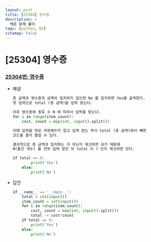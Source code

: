 ```yaml
---
layout: post
title: [25304] 영수증
description: >
  백준 문제 풀이
tags: [python, B5]
sitemap: false
---
```


# [25304] 영수증
### [25304번: 영수증](https://www.acmicpc.net/problem/25304)
- 해설
    
    ```python
    총 금액과 영수증의 금액이 일치하지 않으면 No 를 일치하면 Yes를 출력한다.
    첫 입력으로 total (총 금액)을 입력 받는다.
    
    이후 영수증에 종류 수 N 에 따라서 입력을 받는다.
    for i in range(item_count):
    	cost, count = map(int, input().split())
    
    이때 입력을 따로 저장해두지 않고 입력 받는 즉시 total (총 금액)에서 빼면
    코드를 좀더 줄일 수 있다.
    
    결과적으로 총 금액과 일치하는 지 아닌지 체크하면 되기 때문에
    N(물건 개수) 를 전부 입력 받은 뒤 total 이 0 인지 체크하면 된다.
    
    if total == 0:
            print('Yes')
        else:
            print('No')
    ```
- 답안
    
    ```python
    if __name__ == '__main__':
        total = int(input())
        item_count = int(input())
        for i in range(item_count):
            cost, count = map(int, input().split())
            total -= cost*count
        if total == 0:
            print('Yes')
        else:
            print('No')
    ```

